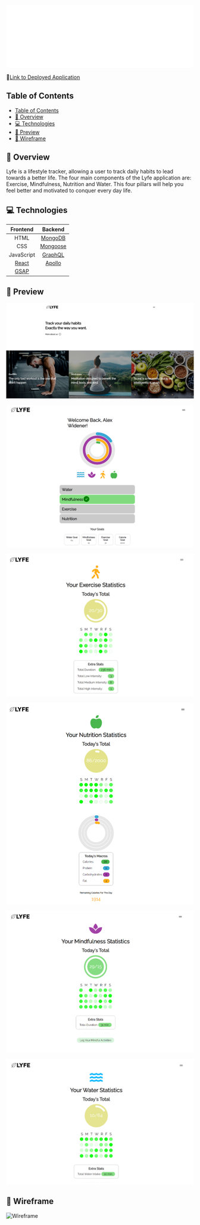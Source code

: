 <p align="center">
  <img src="./assets/logo-white.png" style="">
</p>



📌[Link to Deployed Application](https://lyfe22.herokuapp.com/)

## Table of Contents
- [Table of Contents](#table-of-contents)
- [🔎 Overview](#-overview)
- [💻 Technologies](#-technologies)
- [🎨 Preview](#-preview)
- [📝 Wireframe](#-wireframe)

## 🔎 Overview
Lyfe is a lifestyle tracker, allowing a user to track daily habits to lead towards a better life. The four main components of the Lyfe application are: Exercise, Mindfulness, Nutrition and Water. This four pillars will help you feel better and motivated to conquer every day life.

## 💻 Technologies

|              Frontend               |                 Backend                  |
| :---------------------------------: | :--------------------------------------: |
|                HTML                 |   [MongoDB](https://www.mongodb.com/)    |
|                 CSS                 |   [Mongoose](https://mongoosejs.com/)    |
|             JavaScript              |     [GraphQL](https://graphql.org/)      |
|    [React](https://reactjs.org/)    | [Apollo](https://www.apollographql.com/) |
| [GSAP](https://greensock.com/gsap/) |                                          |

## 🎨 Preview
![Landing Page](./assets/landing-preview.png)

![Dashboard](./assets/dashboard-preview.png)

![Exercise Page](./assets/exercise-preview.png)

![Nutrition Page](./assets/nutrition-preview.png)

![Mindfulness Page](./assets/mindfulness-preview.png)

![Water Page](./assets/water-preview.png)


## 📝 Wireframe
![Wireframe](./assets/wireframe.drawio.png)
